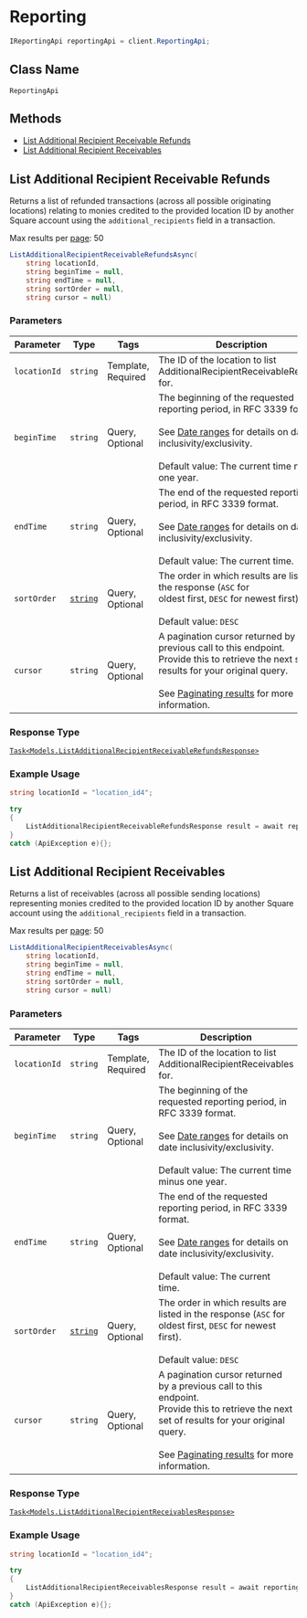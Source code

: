 # Reporting

```csharp
IReportingApi reportingApi = client.ReportingApi;
```

## Class Name

`ReportingApi`

## Methods

* [List Additional Recipient Receivable Refunds](/doc/reporting.md#list-additional-recipient-receivable-refunds)
* [List Additional Recipient Receivables](/doc/reporting.md#list-additional-recipient-receivables)

## List Additional Recipient Receivable Refunds

Returns a list of refunded transactions (across all possible originating locations) relating to monies
credited to the provided location ID by another Square account using the `additional_recipients` field in a transaction.

Max results per [page](#paginatingresults): 50

```csharp
ListAdditionalRecipientReceivableRefundsAsync(
    string locationId,
    string beginTime = null,
    string endTime = null,
    string sortOrder = null,
    string cursor = null)
```

### Parameters

| Parameter | Type | Tags | Description |
|  --- | --- | --- | --- |
| `locationId` | `string` | Template, Required | The ID of the location to list AdditionalRecipientReceivableRefunds for. |
| `beginTime` | `string` | Query, Optional | The beginning of the requested reporting period, in RFC 3339 format.<br><br>See [Date ranges](#dateranges) for details on date inclusivity/exclusivity.<br><br>Default value: The current time minus one year. |
| `endTime` | `string` | Query, Optional | The end of the requested reporting period, in RFC 3339 format.<br><br>See [Date ranges](#dateranges) for details on date inclusivity/exclusivity.<br><br>Default value: The current time. |
| `sortOrder` | [`string`](/doc/models/sort-order.md) | Query, Optional | The order in which results are listed in the response (`ASC` for<br>oldest first, `DESC` for newest first).<br><br>Default value: `DESC` |
| `cursor` | `string` | Query, Optional | A pagination cursor returned by a previous call to this endpoint.<br>Provide this to retrieve the next set of results for your original query.<br><br>See [Paginating results](#paginatingresults) for more information. |

### Response Type

[`Task<Models.ListAdditionalRecipientReceivableRefundsResponse>`](/doc/models/list-additional-recipient-receivable-refunds-response.md)

### Example Usage

```csharp
string locationId = "location_id4";

try
{
    ListAdditionalRecipientReceivableRefundsResponse result = await reportingApi.ListAdditionalRecipientReceivableRefundsAsync(locationId, null, null, null, null);
}
catch (ApiException e){};
```

## List Additional Recipient Receivables

Returns a list of receivables (across all possible sending locations) representing monies credited
to the provided location ID by another Square account using the `additional_recipients` field in a transaction.

Max results per [page](#paginatingresults): 50

```csharp
ListAdditionalRecipientReceivablesAsync(
    string locationId,
    string beginTime = null,
    string endTime = null,
    string sortOrder = null,
    string cursor = null)
```

### Parameters

| Parameter | Type | Tags | Description |
|  --- | --- | --- | --- |
| `locationId` | `string` | Template, Required | The ID of the location to list AdditionalRecipientReceivables for. |
| `beginTime` | `string` | Query, Optional | The beginning of the requested reporting period, in RFC 3339 format.<br><br>See [Date ranges](#dateranges) for details on date inclusivity/exclusivity.<br><br>Default value: The current time minus one year. |
| `endTime` | `string` | Query, Optional | The end of the requested reporting period, in RFC 3339 format.<br><br>See [Date ranges](#dateranges) for details on date inclusivity/exclusivity.<br><br>Default value: The current time. |
| `sortOrder` | [`string`](/doc/models/sort-order.md) | Query, Optional | The order in which results are listed in the response (`ASC` for<br>oldest first, `DESC` for newest first).<br><br>Default value: `DESC` |
| `cursor` | `string` | Query, Optional | A pagination cursor returned by a previous call to this endpoint.<br>Provide this to retrieve the next set of results for your original query.<br><br>See [Paginating results](#paginatingresults) for more information. |

### Response Type

[`Task<Models.ListAdditionalRecipientReceivablesResponse>`](/doc/models/list-additional-recipient-receivables-response.md)

### Example Usage

```csharp
string locationId = "location_id4";

try
{
    ListAdditionalRecipientReceivablesResponse result = await reportingApi.ListAdditionalRecipientReceivablesAsync(locationId, null, null, null, null);
}
catch (ApiException e){};
```

